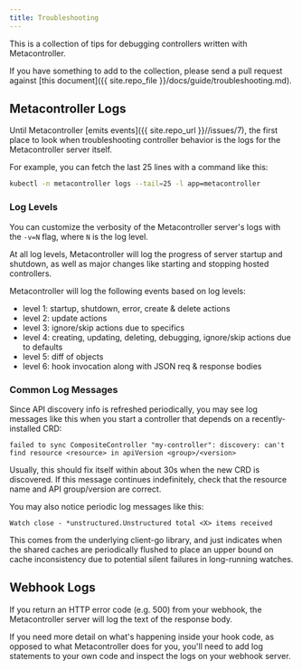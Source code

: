 ```yaml
---
title: Troubleshooting
---
```

This is a collection of tips for debugging controllers written with Metacontroller.

If you have something to add to the collection, please send a pull request against
[this document]({{ site.repo_file }}/docs/guide/troubleshooting.md).

## Metacontroller Logs

Until Metacontroller [emits events]({{ site.repo_url }}//issues/7),
the first place to look when troubleshooting controller behavior is the logs for
the Metacontroller server itself.

For example, you can fetch the last 25 lines with a command like this:

```sh
kubectl -n metacontroller logs --tail=25 -l app=metacontroller
```

### Log Levels

You can customize the verbosity of the Metacontroller server's logs with the
`-v=N` flag, where `N` is the log level.

At all log levels, Metacontroller will log the progress of server startup and
shutdown, as well as major changes like starting and stopping hosted controllers.

Metacontroller will log the following events based on log levels:
- level 1: startup, shutdown, error, create & delete actions
- level 2: update actions
- level 3: ignore/skip actions due to specifics
- level 4: creating, updating, deleting, debugging, ignore/skip actions due to defaults
- level 5: diff of objects
- level 6: hook invocation along with JSON req & response bodies

### Common Log Messages

Since API discovery info is refreshed periodically, you may see log messages
like this when you start a controller that depends on a recently-installed CRD:

```
failed to sync CompositeController "my-controller": discovery: can't find resource <resource> in apiVersion <group>/<version>
```

Usually, this should fix itself within about 30s when the new CRD is discovered.
If this message continues indefinitely, check that the resource name and API
group/version are correct.

You may also notice periodic log messages like this:

```
Watch close - *unstructured.Unstructured total <X> items received
```

This comes from the underlying client-go library, and just indicates when the
shared caches are periodically flushed to place an upper bound on cache
inconsistency due to potential silent failures in long-running watches.

## Webhook Logs

If you return an HTTP error code (e.g. 500) from your webhook,
the Metacontroller server will log the text of the response body.

If you need more detail on what's happening inside your hook code, as opposed to
what Metacontroller does for you, you'll need to add log statements to your own
code and inspect the logs on your webhook server.
